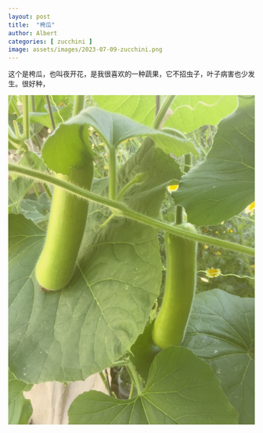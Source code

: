 ```yaml
---
layout: post
title:  "桍瓜"
author: Albert
categories: [ zucchini ]
image: assets/images/2023-07-09-zucchini.png
---
```


这个是桍瓜，也叫夜开花，是我很喜欢的一种蔬果，它不招虫子，叶子病害也少发生。很好种，

![zucchini](/assets/images/2023-07-09-zucchini.png)